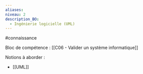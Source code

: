 ```yaml
---
aliases: 
niveau: 2
description_BO:
  - Ingénierie logicielle (UML)
---
```

#connaissance

Bloc de compétence : [[C06 - Valider un système informatique]]

Notions à aborder : 
- [[UML]]
